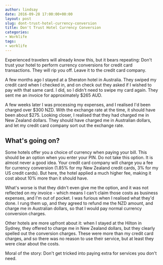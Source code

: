 ```yaml
---
author: lindsay
date: 2016-09-28 17:00:00+00:00
layout: post
slug: dont-trust-hotel-currency-conversion
title: Don't Trust Hotel Currency Conversion
categories:
- Worklife
tags:
- worklife
---
```


Experienced travelers will already know this, but it bears repeating: Don't trust your hotel to perform currency conversions for credit card transactions. They will rip you off. Leave it to the credit card company.

A few months ago I stayed at a Sheraton hotel in Australia. They swiped my credit card when I checked in, and on check out they asked if I wished to pay with that same card. I did, so I didn't need to swipe my card again. They sent me an invoice for approximately $265 AUD.

A few weeks later I was processing my expenses, and I realised I'd been charged over $300 NZD. With the exchange rate at the time, it should have been about $275. Looking closer, I realised that they had charged me in New Zealand dollars. They should have charged me in Australian dollars, and let my credit card company sort out the exchange rate.



## What's going on?



Some hotels offer you a choice of currency when paying your bill. This should be an option when you enter your PIN. Do not take this option. It is almost never a good idea. Your credit card company will charge you a fee for currency conversion (1.85% for my New Zealand credit cards, 3% for my US credit cards). But here, the hotel applied a much higher fee, making it cost about 10% more than it should have.

What's worse is that they didn't even give me the option, and it was not reflected on my invoice - which means I can't claim those costs as business expenses, and I'm out of pocket. I was furious when I realised what they'd done. I rung them up, and they agreed to refund me the NZD amount, and charge me in Australian dollars, so that I would pay normal currency conversion charges.

Other hotels are more upfront about it: when I stayed at the Hilton in Sydney, they offered to charge me in New Zealand dollars, but they clearly spelled out the conversion charges. These were more than my credit card charges, and so there was no reason to use their service, but at least they were clear about the costs.

Moral of the story: Don't get tricked into paying extra for services you don't need.
